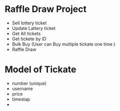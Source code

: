 # Raffle Draw Project
- Sell lottery ticket
- Update Lattery ticket
- Get All tickets
- Get tickete by ID
- Bulk Buy (User can Buy multiple tickate one time )
- Raffle Draw


# Model of Tickate 

 - number (unique)
 - username 
 - price 
 - timestap
 - 
